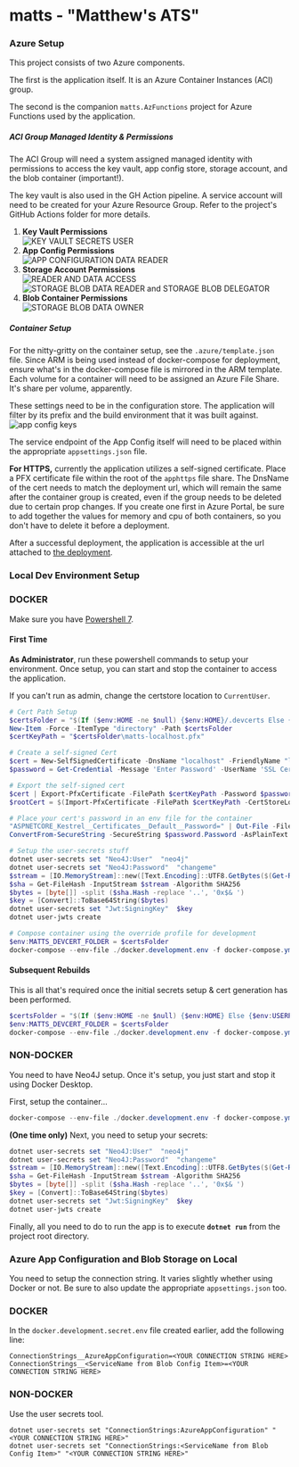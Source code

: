 
# matts - "Matthew's ATS"

### Azure Setup
This project consists of two Azure components. 

The first is the application itself. It is an Azure Container Instances (ACI) group.

The second is the companion `matts.AzFunctions` project for Azure Functions used by the application.

##### ACI Group Managed Identity & Permissions
The ACI Group will need a system assigned managed identity with permissions to access the key vault, app config store, storage account, and the blob container (important!). 

The key vault is also used in the GH Action pipeline. A service account will need to be created for your Azure Resource Group. Refer to the project's GitHub Actions folder for more details.

1. __Key Vault Permissions__ <br> ![KEY VAULT SECRETS USER](https://github.com/m-flak/matts/assets/35634280/7be9d12e-dc02-435f-93fc-5b0236442359)
2. __App Config Permissions__ <br> ![APP CONFIGURATION DATA READER](https://github.com/m-flak/matts/assets/35634280/83c49b25-1fa3-4b72-97e0-c8b1102a9e17)
3. __Storage Account Permissions__ <br> ![READER AND DATA ACCESS](https://github.com/m-flak/matts/assets/35634280/0c01d569-68c3-44d3-94ab-9906a53e8299) <br> ![STORAGE BLOB DATA READER and STORAGE BLOB DELEGATOR](https://github.com/m-flak/matts/assets/35634280/e04cada2-f3d5-4001-8277-6cd662a24fd0)
4. __Blob Container Permissions__ <br> ![STORAGE BLOB DATA OWNER](https://github.com/m-flak/matts/assets/35634280/3225e66c-2726-476e-999a-b4073b2779c6)

##### Container Setup
For the nitty-gritty on the container setup, see the `.azure/template.json` file. Since ARM is being used instead of docker-compose for deployment, ensure what's in the docker-compose file is mirrored in the ARM template.
Each volume for a container will need to be assigned an Azure File Share. It's share per volume, apparently.

These settings need to be in the configuration store. The application will filter by its prefix and the build environment that it was built against.
![app config keys](https://github.com/m-flak/matts/assets/35634280/2904018e-d511-4c71-b9d3-db577de4db6b)

The service endpoint of the App Config itself will need to be placed within the appropriate `appsettings.json` file.

__For HTTPS,__ currently the application utilizes a self-signed certificate. Place a PFX certificate file within the root of the `apphttps` file share. The DnsName of the cert needs to match the deployment url, which will remain the same after the container group is created, even if the group needs to be deleted due to certain prop changes. If you create one first in Azure Portal, be sure to add together the values for memory and cpu of both containers, so you don't have to delete it before a deployment.

After a successful deployment, the application is accessible at the url attached to [the deployment](https://github.com/m-flak/matts/deployments).

### Local Dev Environment Setup

### DOCKER

Make sure you have [Powershell 7](https://learn.microsoft.com/en-us/powershell/scripting/install/installing-powershell-on-windows?view=powershell-7.3&viewFallbackFrom=powershell-7&WT.mc_id=THOMASMAURER-blog-thmaure).

  

#### First Time

__As Administrator__, run these powershell commands to setup your environment. Once setup, you can start and stop the container to access the application.

If you can't run as admin, change the certstore location to `CurrentUser`.

```powershell
# Cert Path Setup
$certsFolder = "$(If ($env:HOME -ne $null) {$env:HOME}/.devcerts Else {$env:USERPROFILE})\.devcerts"
New-Item -Force -ItemType "directory" -Path $certsFolder
$certKeyPath = "$certsFolder\matts-localhost.pfx"

# Create a self-signed Cert
$cert = New-SelfSignedCertificate -DnsName "localhost" -FriendlyName "localhost development certificate" -NotAfter (Get-Date).AddYears(15) -CertStoreLocation "cert:\LocalMachine\My"
$password = Get-Credential -Message 'Enter Password' -UserName 'SSL Certificate'

# Export the self-signed cert
$cert | Export-PfxCertificate -FilePath $certKeyPath -Password $password.Password
$rootCert = $(Import-PfxCertificate -FilePath $certKeyPath -CertStoreLocation 'Cert:\LocalMachine\Root' -Password $password.Password)

# Place your cert's password in an env file for the container
"ASPNETCORE_Kestrel__Certificates__Default__Password=" | Out-File -FilePath docker.development.secret.env -NoNewline
ConvertFrom-SecureString -SecureString $password.Password -AsPlainText | Out-File -FilePath docker.development.secret.env -Append

# Setup the user-secrets stuff
dotnet user-secrets set "Neo4J:User"  "neo4j"
dotnet user-secrets set "Neo4J:Password"  "changeme"
$stream = [IO.MemoryStream]::new([Text.Encoding]::UTF8.GetBytes($(Get-Random).toString()))
$sha = Get-FileHash -InputStream $stream -Algorithm SHA256
$bytes = [byte[]] -split ($sha.Hash -replace '..', '0x$& ')
$key = [Convert]::ToBase64String($bytes)
dotnet user-secrets set "Jwt:SigningKey"  $key
dotnet user-jwts create

# Compose container using the override profile for development
$env:MATTS_DEVCERT_FOLDER = $certsFolder
docker-compose --env-file ./docker.development.env -f docker-compose.yml -f docker-compose.development.yml up -d

```

#### Subsequent Rebuilds

This is all that's required once the initial secrets setup & cert generation has been performed.

```powershell
$certsFolder = "$(If ($env:HOME -ne $null) {$env:HOME} Else {$env:USERPROFILE})\.devcerts"
$env:MATTS_DEVCERT_FOLDER = $certsFolder
docker-compose --env-file ./docker.development.env -f docker-compose.yml -f docker-compose.development.yml up --build matts
```

### NON-DOCKER

You need to have Neo4J setup. Once it's setup, you just start and stop it using Docker Desktop.

First, setup the container...

```powershell
docker-compose --env-file ./docker.development.env -f docker-compose.yml -f docker-compose.development.yml up neo4j -d
```

__(One time only)__ Next, you need to setup your secrets:
```powershell
dotnet user-secrets set "Neo4J:User"  "neo4j"
dotnet user-secrets set "Neo4J:Password"  "changeme"
$stream = [IO.MemoryStream]::new([Text.Encoding]::UTF8.GetBytes($(Get-Random).toString()))
$sha = Get-FileHash -InputStream $stream -Algorithm SHA256
$bytes = [byte[]] -split ($sha.Hash -replace '..', '0x$& ')
$key = [Convert]::ToBase64String($bytes)
dotnet user-secrets set "Jwt:SigningKey"  $key
dotnet user-jwts create
```

Finally, all you need to do to run the app is to execute **`dotnet run`** from the project root directory.

### Azure App Configuration and Blob Storage on Local

You need to setup the connection string. It varies slightly whether using Docker or not.
Be sure to also update the appropriate `appsettings.json` too.

### DOCKER

In the `docker.development.secret.env` file created earlier, add the following line:
```
ConnectionStrings__AzureAppConfiguration=<YOUR CONNECTION STRING HERE>
ConnectionStrings__<ServiceName from Blob Config Item>=<YOUR CONNECTION STRING HERE>
```

### NON-DOCKER

Use the user secrets tool.
```
dotnet user-secrets set "ConnectionStrings:AzureAppConfiguration" "<YOUR CONNECTION STRING HERE>"
dotnet user-secrets set "ConnectionStrings:<ServiceName from Blob Config Item>" "<YOUR CONNECTION STRING HERE>"
```
